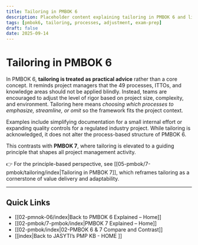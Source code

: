 ```yaml
---
title: Tailoring in PMBOK 6
description: Placeholder content explaining tailoring in PMBOK 6 and linking forward to PMBOK 7
tags: [pmbok6, tailoring, processes, adjustment, exam-prep]
draft: false
date: 2025-09-14
---
```


# Tailoring in PMBOK 6

In PMBOK 6, **tailoring is treated as practical advice** rather than a core concept. It reminds project managers that the 49 processes, ITTOs, and knowledge areas should not be applied blindly. Instead, teams are encouraged to adjust the level of rigor based on project size, complexity, and environment. Tailoring here means *choosing which processes to emphasize, streamline, or omit* so the framework fits the project context.  

Examples include simplifying documentation for a small internal effort or expanding quality controls for a regulated industry project. While tailoring is acknowledged, it does not alter the process-based structure of PMBOK 6.  

This contrasts with **PMBOK 7**, where tailoring is elevated to a guiding principle that shapes all project management activity.  

👉 For the principle-based perspective, see [[05-pmbok/7-pmbok/tailoring/index|Tailoring in PMBOK 7]], which reframes tailoring as a cornerstone of value delivery and adaptability.

---
## Quick Links
- [[02-pmnok-06/index|Back to PMBOK 6 Explained – Home]]
- [[02-pmbok/7-pmbok/index|PMBOK 7 Explained – Home]]
- [[02-pmbok/index|02-PMBOK 6 & 7 Compare and Contrast]]
- [[index|Back to JASYTI’s PMP KB - HOME ]]